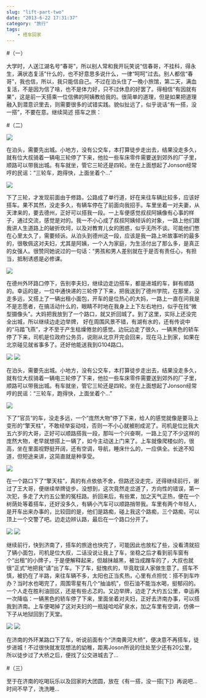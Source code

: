 ```yaml
---
slug: "lift-part-two"
date: "2013-6-22 17:31:37"
category: "旅行"
tags:
    - 搭车回家
---
```

#（一）

大学时，人送江湖名号“春哥”，所以别人常和我开玩笑说“信春哥，不挂科，得永生，满状态复活”什么的，也不好意思多说什么，一律“呵呵”过去。别人都信“春哥”，我也信，所以，我只能信自己。不过在泊头住了一晚小旅馆，第二天，满血复活，不是因为信了啥，也不是体力好，只不过休息的好罢了。得相信“有因就有果”，这是前一天搭乘一位信佛的阿姨教给我的。很简单的道理，但是如果把道理融入到潜意识里去，则需要很多的试错实践。貌似扯远了，似乎说话“有一搭，没一搭”，不要在意。继续简述 搭车之旅：

#（二）

![](http://7xo6wq.com1.z0.glb.clouddn.com/static/images/lift_2_1.jpg)

在泊头，需要先出城。小地方，没有公交车，本打算徒步走出去，结果没走多久，就有位大叔骑着一辆电三轮停了下来，他拉一些车床零件需要送到郊外的厂子里，顺路可以带我出城。有车就坐，管它三轮还是四轮。坐在上面想起了Jonson经常哼的民谣：“三轮车，跑得快，上面坐着个…”

![](http://7xo6wq.com1.z0.glb.clouddn.com/static/images/lift_2_2.jpg)

下了三轮，才发现前面由于修路，公路成了单行道，好在来往车辆比较多，应该好搭车。果不其然，没走多久，有辆车停在了前面向我招手。车里坐着一对夫妻，从天津来的，要去德州，正好可以搭我一段。一上车便感觉叔叔阿姨像有心事的样子，通过交流，感觉是对的。我一不小心成了叔叔阿姨倾诉的对象，一路上他们跟我讲人生道路上的破折坎坷，以及对教育儿女的困惑，似乎无所不谈。可能他们憋在心里太久了，需要倾诉。从泊头到德州这一段，应该是我一路上听故事听的最多的，很敬佩这对夫妇，尤其是阿姨，一个人为家庭，为生活付出了那么多，是真正的女强人。很赞同她说过的一句话：“男孩和男人差别就在于是否有责任心，有担当，抵制诱惑是必修课。

![](http://7xo6wq.com1.z0.glb.clouddn.com/static/images/lift_2_3.jpg)

在德州外环路口停下，告别李夫妇，继续边走边搭车，都是进城的车，鲜有顺路的。幸运的是，一位中通快递的三轮停了下来，把我送到了德州学院，在那里，没走多远，又搭上了一辆出租小面包，开车的是位热心的大妈，一路上一直在问我是不是志愿者，在搞活动什么的，眼睛不时地在我身上上下左右地扫，似乎在找“微型摄像头”。大妈把我放到了一个路口，就又折回城了。到了这里，实际上还没完全出城，所以继续边走边举牌， 好在周围风景不错，有湖有水的，还有传说中的“马踏飞燕”，才不至于产生枯燥倦怠的感觉。边玩边走了很久，一辆黑色的轿车停了下来，司机是位政府公务员，说刚从北京开完会回来，现在马上到家，如果在北京碰见就省事多了。还好他能送我到G104路口。

![](http://7xo6wq.com1.z0.glb.clouddn.com/static/images/lift_2_4.jpg) ![](http://7xo6wq.com1.z0.glb.clouddn.com/static/images/lift_2_5.jpg)

在泊头，需要先出城。小地方，没有公交车，本打算徒步走出去，结果没走多久，就有位大叔骑着一辆电三轮停了下来，他拉一些车床零件需要送到郊外的厂子里，顺路可以带我出城。有车就坐，管它三轮还是四轮。坐在上面想起了Jonson经常哼的民谣：“三轮车，跑得快，上面坐着个…”

![](http://7xo6wq.com1.z0.glb.clouddn.com/static/images/lift_2_6.jpg)

下了”官员“的车，没走多远，一个“庞然大物”停了下来，给人的感觉就像是要马上变形的“擎天柱”，不敢经举妄动哇，否则一不小心就被削成泥了。司机是位比我大五六岁的大哥，正好可以顺路搭我一段，那叫一个兴奋啊，一路上见了不少这样的庞然大物，老早就想搭上一辆了，如今主动送上门来了。上车就像爬楼似的，很高，坐在里面视野挺开阔，还有空调，导航，睡床什么的，一应俱全。长途不知道，但短途来讲，这简直就是种享受。

![](http://7xo6wq.com1.z0.glb.clouddn.com/static/images/lift_2_7.jpg)

在一个路口下了“擎天柱”，真的有点依依不舍，但路还没走完，还得继续前行，谢过了王大哥，便继续举牌徒步。没想到，这次竟然走岔道了，方向性的错误，第一次犯，多走了大约五公里的冤枉路。折回来后，有些累，加之天气正热，便在一个树荫处等着搭车，还好没多久，有辆小汽车可以顺路捎带我。车里有两个年轻人，是开车出来办事的，比较囧的是，他们是路痴，碰上我这个路痴，三个路痴，可以顶上一个交警了吧。边走边辨认路，最后在一个路口分开了。

![](http://7xo6wq.com1.z0.glb.clouddn.com/static/images/lift_2_8.jpg) ![](http://7xo6wq.com1.z0.glb.clouddn.com/static/images/lift_2_9.jpg)

继续前行，快到济南了，搭车的旅途也快完了，可能因此也放松了些，没看清就招了辆小面包，司机是位大叔，二话没说让我上了车，坐稳之后才看到前车窗有个“出租”的小牌子，于是便解释起来，但越抹越黑，被当成蹭车的了，大叔也就很“正式”地把我“请”出了车。下了车，挺愧疚的，毕竟耽误人家做生意了。搭车不慎，被扔在了半路，来往车辆不多，太阳也正当炙热，心里有点担忧：搭不到车咋办？当时水也喝完了，周围零星有几个“抽油机”，但石油不能当水喝，挺郁闷的。一个人走在胜利油田区，还是有些忐忑的。又边举牌，边走了大约五公里，幸运再一次降临：一辆黑色的轿车停了下来，里面坐着对夫妇，正好去济南办事，可以搭我到济南。上车便喝掉了这对夫妇的一瓶娃哈哈矿泉水，加之车里有空调，仿佛一下子从地狱回到了天堂。

![](http://7xo6wq.com1.z0.glb.clouddn.com/static/images/lift_2_10.jpg) ![](http://7xo6wq.com1.z0.glb.clouddn.com/static/images/lift_2_11.jpg)

在济南的外环某路口下了车，听说前面有个“济南黄河大桥”，便决意不再搭车，徒步进城！不过很快就发现想法的幼稚，距离Joson所说的住处至少还有20公里，所以徒步过了大桥之后，便找了公交进城去了…

#（三）

至于在济南的吃喝玩乐以及回家的大团圆，放在《有一搭，没一搭[下]》再说吧…时间不早了，洗洗睡…